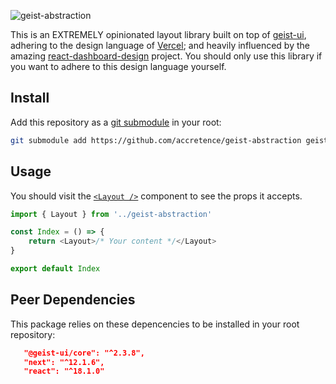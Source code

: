 ![geist-abstraction](https://i.imgur.com/hNovO0U.png)

This is an EXTREMELY opinionated layout library built on top of [geist-ui](https://github.com/geist-org/geist-ui), adhering to the design language of [Vercel](https://vercel.com/); and heavily influenced by the amazing [react-dashboard-design](https://github.com/ofekashery/react-dashboard-design) project. You should only use this library if you want to adhere to this design language yourself.

## Install

Add this repository as a [git submodule](https://github.blog/2016-02-01-working-with-submodules/) in your root:

```bash
git submodule add https://github.com/accretence/geist-abstraction geist-abstraction
```

## Usage

You should visit the [`<Layout />`](https://github.com/Accretence/geist-abstraction/blob/main/src/Layout.js) component to see the props it accepts.

```js
import { Layout } from '../geist-abstraction'

const Index = () => {
    return <Layout>/* Your content */</Layout>
}

export default Index
```

## Peer Dependencies

This package relies on these depencencies to be installed in your root repository:

```json
   "@geist-ui/core": "^2.3.8",
   "next": "^12.1.6",
   "react": "^18.1.0"
```
